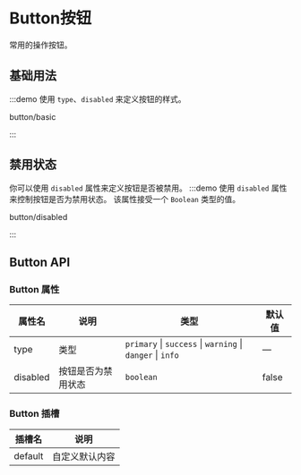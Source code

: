 # Button按钮

常用的操作按钮。

## 基础用法

:::demo 使用 `type`、`disabled` 来定义按钮的样式。

button/basic

:::

## 禁用状态

你可以使用 `disabled` 属性来定义按钮是否被禁用。
:::demo 使用 `disabled` 属性来控制按钮是否为禁用状态。 该属性接受一个 `Boolean` 类型的值。

button/disabled

:::

## Button API

### Button 属性

| 属性名   | 说明               | 类型                                                      | 默认值 |
| -------- | ------------------ | --------------------------------------------------------- | ------ |
| type     | 类型               | `primary` \| `success` \| `warning` \| `danger` \| `info` | —      |
| disabled | 按钮是否为禁用状态 | `boolean`                                                 | false  |

### Button 插槽

| 插槽名  | 说明           |
| ------- | -------------- |
| default | 自定义默认内容 |
